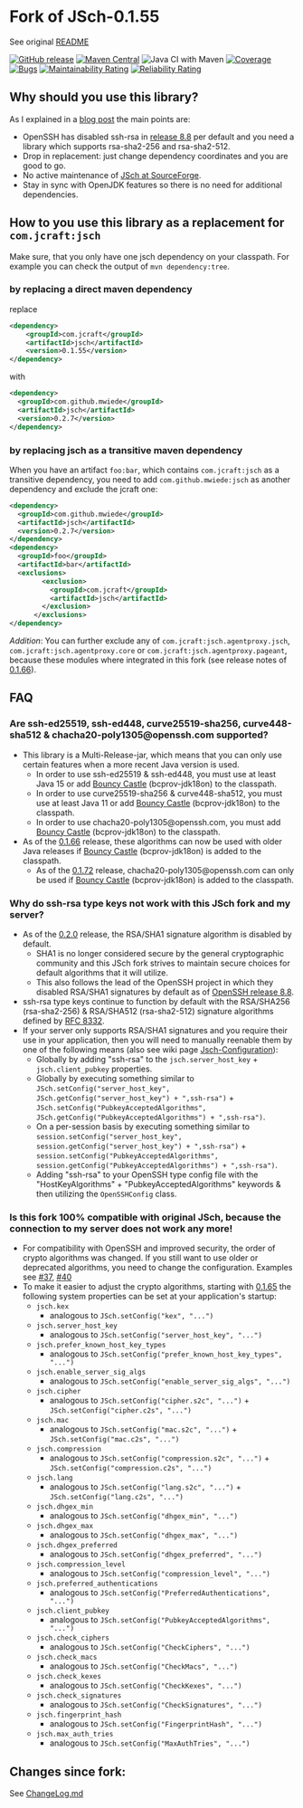 # Fork of JSch-0.1.55

See original [README](README)

[![GitHub release](https://img.shields.io/github/v/tag/mwiede/jsch.svg)](https://github.com/mwiede/jsch/releases/latest)
[![Maven Central](https://maven-badges.herokuapp.com/maven-central/com.github.mwiede/jsch/badge.svg)](https://maven-badges.herokuapp.com/maven-central/com.github.mwiede/jsch)
![Java CI with Maven](https://github.com/mwiede/jsch/workflows/Java%20CI%20with%20Maven/badge.svg)
[![Coverage](https://sonarcloud.io/api/project_badges/measure?project=mwiede_jsch&metric=coverage)](https://sonarcloud.io/summary/overall?id=mwiede_jsch)
[![Bugs](https://sonarcloud.io/api/project_badges/measure?project=mwiede_jsch&metric=bugs)](https://sonarcloud.io/summary/overall?id=mwiede_jsch)
[![Maintainability Rating](https://sonarcloud.io/api/project_badges/measure?project=mwiede_jsch&metric=sqale_rating)](https://sonarcloud.io/summary/overall?id=mwiede_jsch)
[![Reliability Rating](https://sonarcloud.io/api/project_badges/measure?project=mwiede_jsch&metric=reliability_rating)](https://sonarcloud.io/summary/overall?id=mwiede_jsch)

## Why should you use this library?

As I explained in a [blog post](http://www.matez.de/index.php/2020/06/22/the-future-of-jsch-without-ssh-rsa/) the main points are:
* OpenSSH has disabled ssh-rsa in [release 8.8](https://www.openssh.com/txt/release-8.8) per default and you need a library which supports rsa-sha2-256 and rsa-sha2-512.
* Drop in replacement: just change dependency coordinates and you are good to go.
* No active maintenance of [JSch at SourceForge](https://sourceforge.net/projects/jsch/).
* Stay in sync with OpenJDK features so there is no need for additional dependencies.

## How to you use this library as a replacement for `com.jcraft:jsch`

Make sure, that you only have one jsch dependency on your classpath. For example you can check the output of `mvn dependency:tree`.

### by replacing a direct maven dependency

replace
```xml
<dependency>
    <groupId>com.jcraft</groupId>
    <artifactId>jsch</artifactId>
    <version>0.1.55</version>
</dependency>
```
with
```xml
<dependency>
  <groupId>com.github.mwiede</groupId>
  <artifactId>jsch</artifactId>
  <version>0.2.7</version>
</dependency>
```

### by replacing jsch as a transitive maven dependency
When you have an artifact `foo:bar`, which contains `com.jcraft:jsch` as a transitive dependency, you need to add `com.github.mwiede:jsch` as another dependency and exclude the jcraft one:
```xml
<dependency>
  <groupId>com.github.mwiede</groupId>
  <artifactId>jsch</artifactId>
  <version>0.2.7</version>
</dependency>
<dependency>
  <groupId>foo</groupId>
  <artifactId>bar</artifactId>
  <exclusions>
        <exclusion>  
          <groupId>com.jcraft</groupId>
          <artifactId>jsch</artifactId>
        </exclusion>
      </exclusions> 
</dependency>
```

*Addition*: You can further exclude any of `com.jcraft:jsch.agentproxy.jsch`, `com.jcraft:jsch.agentproxy.core` or `com.jcraft:jsch.agentproxy.pageant`, because these modules where integrated in this fork (see release notes of [0.1.66](https://github.com/mwiede/jsch/releases/tag/jsch-0.1.66)).

## FAQ
### Are ssh-ed25519, ssh-ed448, curve25519-sha256, curve448-sha512 & chacha20-poly1305@<!-- -->openssh.com supported?
  * This library is a Multi-Release-jar, which means that you can only use certain features when a more recent Java version is used.
    * In order to use ssh-ed25519 & ssh-ed448, you must use at least Java 15 or add [Bouncy Castle](https://www.bouncycastle.org/java.html) (bcprov-jdk18on) to the classpath.
    * In order to use curve25519-sha256 & curve448-sha512, you must use at least Java 11 or add [Bouncy Castle](https://www.bouncycastle.org/java.html) (bcprov-jdk18on) to the classpath.
    * In order to use chacha20-poly1305@<!-- -->openssh.com, you must add [Bouncy Castle](https://www.bouncycastle.org/java.html) (bcprov-jdk18on) to the classpath.
  * As of the [0.1.66](https://github.com/mwiede/jsch/releases/tag/jsch-0.1.66) release, these algorithms can now be used with older Java releases if [Bouncy Castle](https://www.bouncycastle.org/java.html) (bcprov-jdk18on) is added to the classpath.
    * As of the [0.1.72](https://github.com/mwiede/jsch/releases/tag/jsch-0.1.72) release, chacha20-poly1305@<!-- -->openssh.com can only be used if [Bouncy Castle](https://www.bouncycastle.org/java.html) (bcprov-jdk18on) is added to the classpath.
### Why do ssh-rsa type keys not work with this JSch fork and my server?
  * As of the [0.2.0](https://github.com/mwiede/jsch/releases/tag/jsch-0.2.0) release, the RSA/SHA1 signature algorithm is disabled by default.
    * SHA1 is no longer considered secure by the general cryptographic community and this JSch fork strives to maintain secure choices for default algorithms that it will utilize.
    * This also follows the lead of the OpenSSH project in which they disabled RSA/SHA1 signatures by default as of [OpenSSH release 8.8](https://www.openssh.com/txt/release-8.8).
  * ssh-rsa type keys continue to function by default with the RSA/SHA256 (rsa-sha2-256) & RSA/SHA512 (rsa-sha2-512) signature algorithms defined by [RFC 8332](https://datatracker.ietf.org/doc/html/rfc8332).
  * If your server only supports RSA/SHA1 signatures and you require their use in your application, then you will need to manually reenable them by one of the following means (also see wiki page [Jsch-Configuration](https://github.com/mwiede/jsch/wiki/Jsch-Configuration)):
    * Globally by adding "ssh-rsa" to the `jsch.server_host_key` + `jsch.client_pubkey` properties.
    * Globally by executing something similar to `JSch.setConfig("server_host_key", JSch.getConfig("server_host_key") + ",ssh-rsa")` + `JSch.setConfig("PubkeyAcceptedAlgorithms", JSch.getConfig("PubkeyAcceptedAlgorithms") + ",ssh-rsa")`.
    * On a per-session basis by executing something similar to `session.setConfig("server_host_key", session.getConfig("server_host_key") + ",ssh-rsa")` + `session.setConfig("PubkeyAcceptedAlgorithms", session.getConfig("PubkeyAcceptedAlgorithms") + ",ssh-rsa")`.
    * Adding "ssh-rsa" to your OpenSSH type config file with the "HostKeyAlgorithms" + "PubkeyAcceptedAlgorithms" keywords & then utilizing the `OpenSSHConfig` class.
### Is this fork 100% compatible with original JSch, because the connection to my server does not work any more!
  * For compatibility with OpenSSH and improved security, the order of crypto algorithms was changed. If you still want to use older or deprecated algorithms, you need to change the configuration. Examples see [#37](https://github.com/mwiede/jsch/issues/37), [#40](https://github.com/mwiede/jsch/issues/40)
  * To make it easier to adjust the crypto algorithms, starting with [0.1.65](https://github.com/mwiede/jsch/releases/tag/jsch-0.1.65) the following system properties can be set at your application's startup:
    * `jsch.kex`
      * analogous to `JSch.setConfig("kex", "...")`
    * `jsch.server_host_key`
      * analogous to `JSch.setConfig("server_host_key", "...")`
    * `jsch.prefer_known_host_key_types`
      * analogous to `JSch.setConfig("prefer_known_host_key_types", "...")`
    * `jsch.enable_server_sig_algs`
      * analogous to `JSch.setConfig("enable_server_sig_algs", "...")`
    * `jsch.cipher`
      * analogous to `JSch.setConfig("cipher.s2c", "...")` + `JSch.setConfig("cipher.c2s", "...")`
    * `jsch.mac`
      * analogous to `JSch.setConfig("mac.s2c", "...")` + `JSch.setConfig("mac.c2s", "...")`
    * `jsch.compression`
      * analogous to `JSch.setConfig("compression.s2c", "...")` + `JSch.setConfig("compression.c2s", "...")`
    * `jsch.lang`
      * analogous to `JSch.setConfig("lang.s2c", "...")` + `JSch.setConfig("lang.c2s", "...")`
    * `jsch.dhgex_min`
      * analogous to `JSch.setConfig("dhgex_min", "...")`
    * `jsch.dhgex_max`
      * analogous to `JSch.setConfig("dhgex_max", "...")`
    * `jsch.dhgex_preferred`
      * analogous to `JSch.setConfig("dhgex_preferred", "...")`
    * `jsch.compression_level`
      * analogous to `JSch.setConfig("compression_level", "...")`
    * `jsch.preferred_authentications`
      * analogous to `JSch.setConfig("PreferredAuthentications", "...")`
    * `jsch.client_pubkey`
      * analogous to `JSch.setConfig("PubkeyAcceptedAlgorithms", "...")`
    * `jsch.check_ciphers`
      * analogous to `JSch.setConfig("CheckCiphers", "...")`
    * `jsch.check_macs`
      * analogous to `JSch.setConfig("CheckMacs", "...")`
    * `jsch.check_kexes`
      * analogous to `JSch.setConfig("CheckKexes", "...")`
    * `jsch.check_signatures`
      * analogous to `JSch.setConfig("CheckSignatures", "...")`
    * `jsch.fingerprint_hash`
      * analogous to `JSch.setConfig("FingerprintHash", "...")`
    * `jsch.max_auth_tries`
      * analogous to `JSch.setConfig("MaxAuthTries", "...")`

## Changes since fork:
See [ChangeLog.md](ChangeLog.md)
